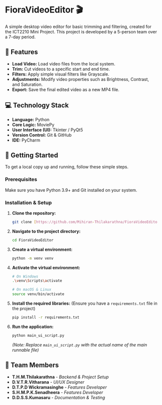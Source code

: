 # FioraVideoEditor 🎬

A simple desktop video editor for basic trimming and filtering, created for the ICT2210 Mini Project. This project is developed by a 5-person team over a 7-day period.

## 🌟 Features

- **Load Video:** Load video files from the local system.
- **Trim:** Cut videos to a specific start and end time.
- **Filters:** Apply simple visual filters like Grayscale.
- **Adjustments:** Modify video properties such as Brightness, Contrast, and Saturation.
- **Export:** Save the final edited video as a new MP4 file.

## 💻 Technology Stack

- **Language:** Python
- **Core Logic:** MoviePy
- **User Interface (UI):** Tkinter / PyQt5
- **Version Control:** Git & GitHub
- **IDE:** PyCharm

## 🚀 Getting Started

To get a local copy up and running, follow these simple steps.

### Prerequisites

Make sure you have Python 3.9+ and Git installed on your system.

### Installation & Setup

1.  **Clone the repository:**
    ```bash
    git clone [https://github.com/Mihiran-Thilakarathna/FioraVideoEditor.git](https://github.com/Mihiran-Thilakarathna/FioraVideoEditor.git)
    ```
2.  **Navigate to the project directory:**
    ```bash
    cd FioraVideoEditor
    ```
3.  **Create a virtual environment:**
    ```bash
    python -m venv venv
    ```
4.  **Activate the virtual environment:**
    ```bash
    # On Windows
    .\venv\Scripts\activate

    # On macOS & Linux
    source venv/bin/activate
    ```
5.  **Install the required libraries:**
    (Ensure you have a `requirements.txt` file in the project)
    ```bash
    pip install -r requirements.txt
    ```
6.  **Run the application:**
    ```bash
    python main_ui_script.py 
    ```
    *(Note: Replace `main_ui_script.py` with the actual name of the main runnable file)*

## 👥 Team Members

* **T.H.M.Thilakarathna** - *Backend & Project Setup*
* **D.V.T.R.Vitharana** - *UI/UX Designer*
* **D.T.P.D Wickramasinghe** - *Features Developer*
* **S.H.M.P.K.Senadheera** - *Features Developer*
* **D.D.S.S.Kumasaru** - *Documentation & Testing*